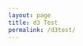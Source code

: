 ```yaml
---
layout: page
title: d3 Test
permalink: /d3test/
---
```

<style>

.links line {
  stroke: #999;
  stroke-opacity: 0.6;
}

.nodes circle {
  stroke: #fff;
  stroke-width: 1.5px;
}
</style>

<script src="https://d3js.org/d3.v5.min.js"></script>
<script src="https://ajax.googleapis.com/ajax/libs/jquery/3.5.1/jquery.min.js"></script>
<svg id="d3viz"></svg>
<script>
    {
        let width = 1000;
        let height = 800;

        let svg = d3.select("#d3viz")
            .attr('width', width)
            .attr('height', height);
	console.log(svg);
        let color = d3.scaleOrdinal(d3.schemePaired);

        // Here we create our simulation, and give it some forces to apply 
        //  to all the nodes:
        let simulation = d3.forceSimulation()
            // forceLink creates tension along each link, keeping connected nodes together
            .force("link", d3.forceLink().id(d => d.id))
            // forceManyBody creates a repulsive force between nodes, 
            //  keeping them away from each other
            .force("charge", d3.forceManyBody().strength(0))
            // forceCenter acts like gravity, keeping the whole visualization in the 
            //  middle of the screen
            .force("center", d3.forceCenter(width / 2, height / 2))
	    //.force("radial", d3.forceRadial(200, width /2, height / 2));

        // This part triggers an asynchronous call to go grab the data in another file...file places in _site folder?
        //  stuff inside this fuction might not actually happen for a while!
        d3.json("/data.json").then( graph => {
	    console.log(graph);

            // First we create the links in their own group that comes before the node 
            //  group (so the circles will always be on top of the lines)
            let linkLayer = svg.append("g")
                .attr("class", "links");
            // Now let's create the lines
            let links = linkLayer.selectAll("line")
                .data(graph.links)
                .enter().append("line")
                .attr("stroke-width", d => Math.sqrt(d.value));

            // Now we create the node group, and the nodes inside it
            let nodeLayer = svg.append("g")
                .attr("class", "nodes");
            let nodes = nodeLayer
                .selectAll("circle")
                .data(graph.nodes)
                .enter().append("circle")
                .attr("r", 5)
                //.attr("fill", d => color(d.group))
                // This part adds event listeners to each of the nodes; when you click,
                //  move, and release the mouse on a node, each of these functions gets 
                //  called (we've defined them at the end of the file)
                .call(d3.drag()
                    .on("start", dragstarted)
                    .on("drag", dragged)
                    .on("end", dragended));

            // We can add a tooltip to each node, so when you hover over a circle, you 
            //  see the node's id
            nodes.append("title")
                .text( d => d.id );

            // Now that we have the data, let's give it to the simulation...
            simulation.nodes(graph.nodes);
            // The tension force (the forceLink that we named "link" above) also needs
            //  to know about the link data that we finally have - we couldn't give it 
            //  earlier, because it hadn't been loaded yet!
            simulation.force("link")
                .links(graph.links);

            // Finally, let's tell the simulation how to update the graphics
            simulation.on("tick", function () {
                // Every "tick" of the simulation will create / update each node's 
                //  coordinates; we need to use those coordinates to move the lines
                //  and circles into place
                links
                    .attr("x1", function (d) {
                        return d.source.x;
                    })
                    .attr("y1", function (d) {
                        return d.source.y;
                    })
                    .attr("x2", function (d) {
                        return d.target.x;
                    })
                    .attr("y2", function (d) {
                        return d.target.y;
                    });

                nodes
                    .attr("cx", function (d) {
                        return d.x;
                    })
                    .attr("cy", function (d) {
                        return d.y;
                    });
            });
        }).catch(error => console.log(error));

        function dragstarted(d) {
            if (!d3.event.active) simulation.alphaTarget(0.3).restart();
            d.fx = d.x;
            d.fy = d.y;
        }

        function dragged(d) {
            d.fx = d3.event.x;
            d.fy = d3.event.y;
        }

        function dragended(d) {
            if (!d3.event.active) simulation.alphaTarget(0);
            d.fx = null;
            d.fy = null;
        }
    }
</script>
[jekyll-organization]: https://github.com/jekyll
